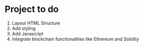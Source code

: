# Project to do

1. Layout HTML Structure
2. Add styling
3. Add Javascript
4. Integrate blockchain functionalities like Ethereum and Solidity
